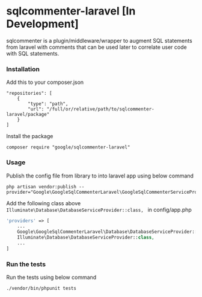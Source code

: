 # sqlcommenter-laravel [In Development]

sqlcommenter is a plugin/middleware/wrapper to augment SQL statements from laravel
with comments that can be used later to correlate user code with SQL statements.


### Installation

Add this to your composer.json
```shell
"repositories": [
    {
        "type": "path",
        "url": "/full/or/relative/path/to/sqlcommenter-laravel/package"
    }
]
```
Install the package
```shell
composer require "google/sqlcommenter-laravel"
```
### Usage

Publish the config file from library to into laravel app using below command

```shell
php artisan vendor:publish --provider="Google\GoogleSqlCommenterLaravel\GoogleSqlCommenterServiceProvider"
```

Add the following class above ``Illuminate\Database\DatabaseServiceProvider::class,
`` in config/app.php
```php
'providers' => [
    ...
    Google\GoogleSqlCommenterLaravel\Database\DatabaseServiceProvider::class,
    Illuminate\Database\DatabaseServiceProvider::class,
    ...
]
```
### Run the tests

Run the tests using below command
```shell
./vendor/bin/phpunit tests
```
